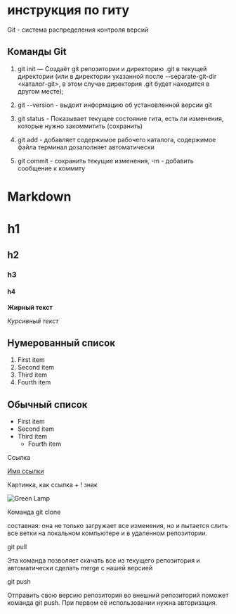 # инструкция по гиту 

Git - система распределения контроля версий 

## Команды Git

1. git init — Создаёт git репозитории и директорию .git в текущей директории (или в директории указанной после --separate-git-dir <каталог-git>, в этом случае директория .git будет находится в другом месте);

2. git --version - выдоит информацию об установленной версии git

3. git status - Показывает текущее состояние гита, есть ли изменения, которые
нужно закоммитить (сохранить)

4. git add - добавляет содержимое рабочего каталога, содержимое файла терминал дозаполняет автоматически

5. git commit - сохранить текущие изменения, -m - добавить сообщение к коммиту

Markdown
========

# h1
## h2
### h3
#### h4

**Жирный текст**

*Курсивный текст*

## Нумерованный список

1. First item
8. Second item
3. Third item
5. Fourth item

## Обычный список

- First item
- Second item
- Third item
    - Fourth item

Ссылка

[Имя ссылки](https://gb.ru)

Картинка, как ссылка + ! знак

![Green Lamp](/photo_2017-06-09_13-48-35.jpg )


Команда git clone 

составная: она не только загружает все изменения, но и пытается слить 
все ветки на локальном компьютере и в удаленном репозитории.

git pull 

Эта команда позволяет скачать все из текущего репозитория и автоматически сделать merge
 с нашей версией

git push

Отправить свою версию репозитория во внешний репозиторий поможет команда git push. При
 первом её использовании нужна авторизация.
